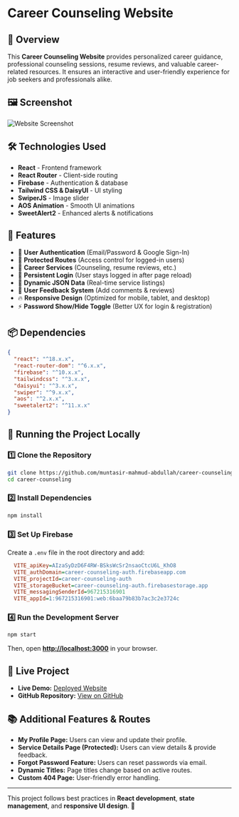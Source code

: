 # Career Counseling Website

## 📌 Overview

This **Career Counseling Website** provides personalized career guidance, professional counseling sessions, resume reviews, and valuable career-related resources. It ensures an interactive and user-friendly experience for job seekers and professionals alike.

## 🖼️ Screenshot

![Website Screenshot](https://i.ibb.co/QvvR2nZw/Screenshot-2025-02-05-191916.png)

## 🛠️ Technologies Used

- **React** - Frontend framework
- **React Router** - Client-side routing
- **Firebase** - Authentication & database
- **Tailwind CSS & DaisyUI** - UI styling
- **SwiperJS** - Image slider
- **AOS Animation** - Smooth UI animations
- **SweetAlert2** - Enhanced alerts & notifications

## 🌟 Features

- 🔐 **User Authentication** (Email/Password & Google Sign-In)
- 📌 **Protected Routes** (Access control for logged-in users)
- 🎯 **Career Services** (Counseling, resume reviews, etc.)
- 🔄 **Persistent Login** (User stays logged in after page reload)
- 📝 **Dynamic JSON Data** (Real-time service listings)
- 💬 **User Feedback System** (Add comments & reviews)
- 🔥 **Responsive Design** (Optimized for mobile, tablet, and desktop)
- ⚡ **Password Show/Hide Toggle** (Better UX for login & registration)

## 📦 Dependencies

```json
{
  "react": "^18.x.x",
  "react-router-dom": "^6.x.x",
  "firebase": "^10.x.x",
  "tailwindcss": "^3.x.x",
  "daisyui": "^3.x.x",
  "swiper": "^9.x.x",
  "aos": "^2.x.x",
  "sweetalert2": "^11.x.x"
}
```

## 🚀 Running the Project Locally

### 1️⃣ Clone the Repository

```sh
git clone https://github.com/muntasir-mahmud-abdullah/career-counseling-project.git
cd career-counseling
```

### 2️⃣ Install Dependencies

```sh
npm install
```

### 3️⃣ Set Up Firebase

Create a `.env` file in the root directory and add:

```ini
  VITE_apiKey=AIzaSyDzD6F4RW-BSksWcSr2nsaoCtcU6L_KhO8
  VITE_authDomain=career-counseling-auth.firebaseapp.com
  VITE_projectId=career-counseling-auth
  VITE_storageBucket=career-counseling-auth.firebasestorage.app
  VITE_messagingSenderId=967215316901
  VITE_appId=1:967215316901:web:6baa79b83b7ac3c2e3724c
```

### 4️⃣ Run the Development Server

```sh
npm start
```

Then, open **[http://localhost:3000](http://localhost:3000)** in your browser.

## 🔗 Live Project

- **Live Demo:** [Deployed Website](https://career-counseling-auth.web.app)
- **GitHub Repository:** [View on GitHub](https://github.com/muntasir-mahmud-abdullah/career-counseling-project)

## 📚 Additional Features & Routes

- **My Profile Page:** Users can view and update their profile.
- **Service Details Page (Protected):** Users can view details & provide feedback.
- **Forgot Password Feature:** Users can reset passwords via email.
- **Dynamic Titles:** Page titles change based on active routes.
- **Custom 404 Page:** User-friendly error handling.

---

This project follows best practices in **React development**, **state management**, and **responsive UI design**. 🚀
